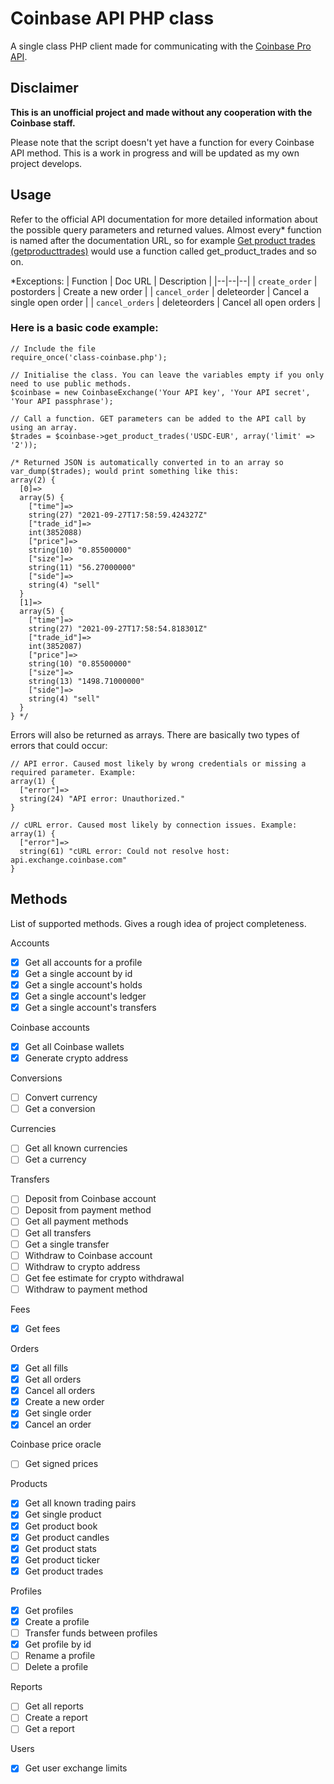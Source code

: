 
# Coinbase API PHP class
A single class PHP client made for communicating with the [Coinbase Pro API](https://docs.cloud.coinbase.com/exchange/reference/).

## Disclaimer
**This is an unofficial project and made without any cooperation with the Coinbase staff.**

Please note that the script doesn't yet have a function for every Coinbase API method. This is a work in progress and will be updated as my own project develops.
## Usage
Refer to the official API documentation for more detailed information about the possible query parameters and returned values. Almost every* function is named after the documentation URL, so for example [Get product trades (getproducttrades)](https://docs.cloud.coinbase.com/exchange/reference/exchangerestapi_getproducttrades) would use a function called get_product_trades and so on.

*Exceptions:
| Function | Doc URL | Description |
|--|--|--|
| `create_order` | postorders | Create a new order |
| `cancel_order` | deleteorder | Cancel a single open order |
| `cancel_orders` | deleteorders | Cancel all open orders |


### Here is a basic code example:

    // Include the file
    require_once('class-coinbase.php');
	
	// Initialise the class. You can leave the variables empty if you only need to use public methods.
    $coinbase = new CoinbaseExchange('Your API key', 'Your API secret', 'Your API passphrase');

	// Call a function. GET parameters can be added to the API call by using an array.
    $trades = $coinbase->get_product_trades('USDC-EUR', array('limit' => '2'));
    
    /* Returned JSON is automatically converted in to an array so var_dump($trades); would print something like this:
    array(2) {
      [0]=>
      array(5) {
        ["time"]=>
        string(27) "2021-09-27T17:58:59.424327Z"
        ["trade_id"]=>
        int(3852088)
        ["price"]=>
        string(10) "0.85500000"
        ["size"]=>
        string(11) "56.27000000"
        ["side"]=>
        string(4) "sell"
      }
      [1]=>
      array(5) {
        ["time"]=>
        string(27) "2021-09-27T17:58:54.818301Z"
        ["trade_id"]=>
        int(3852087)
        ["price"]=>
        string(10) "0.85500000"
        ["size"]=>
        string(13) "1498.71000000"
        ["side"]=>
        string(4) "sell"
      }
    } */


Errors will also be returned as arrays. There are basically two types of errors that could occur:

	// API error. Caused most likely by wrong credentials or missing a required parameter. Example:
	array(1) {
	  ["error"]=>
	  string(24) "API error: Unauthorized."
	}
	
    // cURL error. Caused most likely by connection issues. Example:
    array(1) {
	  ["error"]=>
	  string(61) "cURL error: Could not resolve host: api.exchange.coinbase.com"
	}
    
## Methods
List of supported methods. Gives a rough idea of project completeness.

Accounts
- [x] Get all accounts for a profile
- [x] Get a single account by id
- [x] Get a single account's holds
- [x] Get a single account's ledger
- [x] Get a single account's transfers

Coinbase accounts
- [x] Get all Coinbase wallets
- [x] Generate crypto address

Conversions
- [ ] Convert currency
- [ ] Get a conversion

Currencies
- [ ] Get all known currencies
- [ ] Get a currency

Transfers
- [ ] Deposit from Coinbase account
- [ ] Deposit from payment method
- [ ] Get all payment methods
- [ ] Get all transfers
- [ ] Get a single transfer
- [ ] Withdraw to Coinbase account
- [ ] Withdraw to crypto address
- [ ] Get fee estimate for crypto withdrawal
- [ ] Withdraw to payment method

Fees
- [x] Get fees

Orders
- [x] Get all fills
- [x] Get all orders
- [x] Cancel all orders
- [x] Create a new order
- [x] Get single order
- [x] Cancel an order

Coinbase price oracle
- [ ] Get signed prices

Products
- [x] Get all known trading pairs
- [x] Get single product
- [x] Get product book
- [x] Get product candles
- [x] Get product stats
- [x] Get product ticker
- [x] Get product trades

Profiles
- [x] Get profiles
- [x] Create a profile
- [ ] Transfer funds between profiles
- [x] Get profile by id
- [ ] Rename a profile
- [ ] Delete a profile

Reports
- [ ] Get all reports
- [ ] Create a report
- [ ] Get a report

Users
- [x] Get user exchange limits